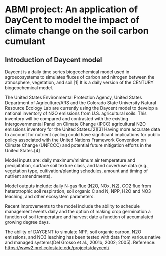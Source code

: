 # ABMI project:  An application of DayCent to model the impact of climate change on the soil carbon cumulant

## Introduction of Daycent model

Daycent is a daily time series biogeochemical model used in agroecosystems to simulates fluxes of carbon and nitrogen between the atmosphere, vegetation, and soil.[1] It is a daily version of the CENTURY biogeochemical model.

The United States Environmental Protection Agency, United States Department of Agriculture/ARS and the Colorado State University Natural Resource Ecology Lab are currently using the Daycent model to develop a national inventory of N2O emissions from U.S. agricultural soils. This inventory will be compared and contrasted with the existing Intergovernmental Panel on Climate Change (IPCC) agricultural N2O emissions inventory for the United States.[2][3] Having more accurate data to account for nutrient cycling could have significant implications for public policy associated with the United Nations Framework Convention on Climate Change (UNFCCC) and potential future mitigation efforts in the United States.[4]

Model inputs are: daily maximum/minimum air temperature and precipitation, surface soil texture class, and land cover/use data (e.g., vegetation type, cultivation/planting schedules, amount and timing of nutrient amendments).

Model outputs include: daily N-gas flux (N2O, NOx, N2), CO2 flux from heterotrophic soil respiration, soil organic C and N, NPP, H2O and NO3 leaching, and other ecosystem parameters.

Recent improvements to the model include the ability to schedule management events daily and the option of making crop germination a function of soil temperature and harvest date a function of accumulated growing degree days.

The ability of DAYCENT to simulate NPP, soil organic carbon, N2O emissions, and NO3 leaching has been tested with data from various native and managed systems(Del Grosso et al., 2001b; 2002; 2005).
Reference: https://www2.nrel.colostate.edu/projects/daycent/

